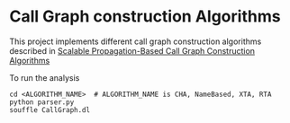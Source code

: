 # Call Graph construction Algorithms

This project implements different call graph construction algorithms described in [Scalable Propagation-Based Call Graph Construction
Algorithms](http://web.cs.ucla.edu/~palsberg/paper/oopsla00.pdf)


To run the analysis



```
cd <ALGORITHM_NAME>  # ALGORITHM_NAME is CHA, NameBased, XTA, RTA 
python parser.py
souffle CallGraph.dl
```

